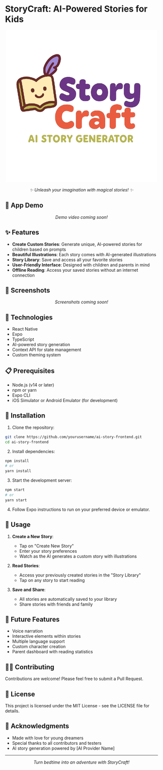 # StoryCraft: AI-Powered Stories for Kids

<div align="center">
  
![StoryCraft Logo](./src/assets/images/logo-story-craft.png)

_✨ Unleash your imagination with magical stories! ✨_

</div>

## 📱 App Demo

<!-- Add a screenshot or GIF of your app in action here -->

<p align="center">
  <i>Demo video coming soon!</i>
</p>

## ✨ Features

- **Create Custom Stories**: Generate unique, AI-powered stories for children based on prompts
- **Beautiful Illustrations**: Each story comes with AI-generated illustrations
- **Story Library**: Save and access all your favorite stories
- **User-Friendly Interface**: Designed with children and parents in mind
- **Offline Reading**: Access your saved stories without an internet connection

## 📸 Screenshots

<!-- Add your screenshots here -->

<p align="center">
  <i>Screenshots coming soon!</i>
</p>

## 🚀 Technologies

- React Native
- Expo
- TypeScript
- AI-powered story generation
- Context API for state management
- Custom theming system

## 📋 Prerequisites

- Node.js (v14 or later)
- npm or yarn
- Expo CLI
- iOS Simulator or Android Emulator (for development)

## 🔧 Installation

1. Clone the repository:

```bash
git clone https://github.com/yourusername/ai-story-frontend.git
cd ai-story-frontend
```

2. Install dependencies:

```bash
npm install
# or
yarn install
```

3. Start the development server:

```bash
npm start
# or
yarn start
```

4. Follow Expo instructions to run on your preferred device or emulator.

## 🌟 Usage

1. **Create a New Story**:

   - Tap on "Create New Story"
   - Enter your story preferences
   - Watch as the AI generates a custom story with illustrations

2. **Read Stories**:

   - Access your previously created stories in the "Story Library"
   - Tap on any story to start reading

3. **Save and Share**:
   - All stories are automatically saved to your library
   - Share stories with friends and family

## 🔮 Future Features

- Voice narration
- Interactive elements within stories
- Multiple language support
- Custom character creation
- Parent dashboard with reading statistics

## 👨‍💻 Contributing

Contributions are welcome! Please feel free to submit a Pull Request.

## 📄 License

This project is licensed under the MIT License - see the LICENSE file for details.

## 💖 Acknowledgments

- Made with love for young dreamers
- Special thanks to all contributors and testers
- AI story generation powered by [AI Provider Name]

---

<p align="center">
  <i>Turn bedtime into an adventure with StoryCraft!</i>
</p>
